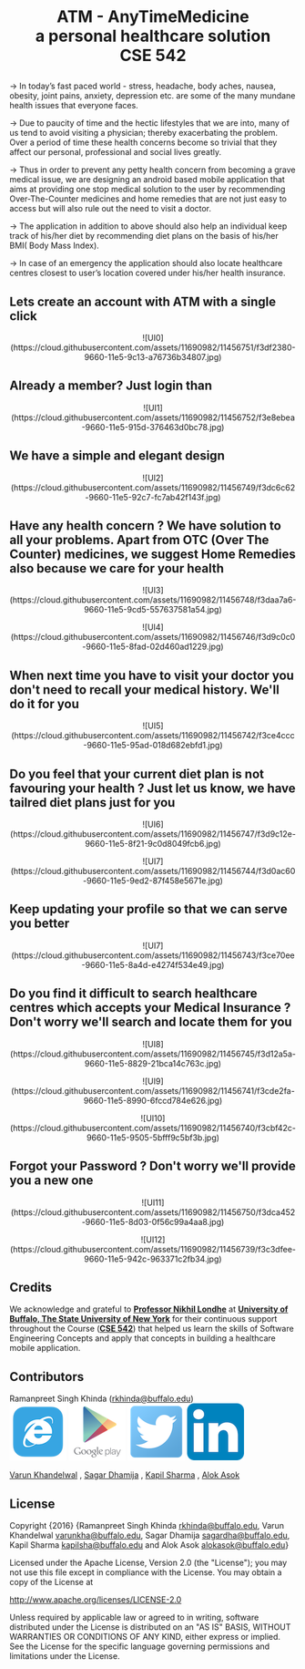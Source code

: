 # <p align="center">ATM - AnyTimeMedicine<br/>a personal healthcare solution</br>CSE 542</p>

-> In today’s fast paced world - stress, headache, body aches, nausea, obesity, joint pains, anxiety, depression etc. are some of the many mundane health issues that everyone faces.

-> Due to paucity of time and the hectic lifestyles that we are into, many of us tend to avoid visiting a physician; thereby exacerbating the problem. Over a period of time these health concerns become so trivial that they affect our personal, professional and social lives greatly.

-> Thus in order to prevent any petty health concern from becoming a grave medical issue, we are designing an android based mobile application that aims at providing one stop medical solution to the user by recommending Over-The-Counter medicines and home remedies that are not just easy to access but will also rule out the need to visit a doctor.

-> The application in addition to above should also help an individual keep track of his/her diet by recommending diet plans on the basis of his/her BMI( Body Mass Index).

-> In case of an emergency the application should also locate healthcare centres closest to user’s location covered under his/her health insurance.


Lets create an account with ATM with a single click
-----
<p align="center"> ![UI0] (https://cloud.githubusercontent.com/assets/11690982/11456751/f3df2380-9660-11e5-9c13-a76736b34807.jpg)


Already a member? Just login than
-----
<p align="center"> ![UI1] (https://cloud.githubusercontent.com/assets/11690982/11456752/f3e8ebea-9660-11e5-915d-376463d0bc78.jpg)


We have a simple and elegant design
----
<p align="center"> ![UI2] (https://cloud.githubusercontent.com/assets/11690982/11456749/f3dc6c62-9660-11e5-92c7-fc7ab42f143f.jpg)


Have any health concern ? We have solution to all your problems. Apart from OTC (Over The Counter) medicines, we suggest Home Remedies also because we care for your health
----
<p align="center"> ![UI3] (https://cloud.githubusercontent.com/assets/11690982/11456748/f3daa7a6-9660-11e5-9cd5-557637581a54.jpg)


<p align="center"> ![UI4] (https://cloud.githubusercontent.com/assets/11690982/11456746/f3d9c0c0-9660-11e5-8fad-02d460ad1229.jpg)


When next time you have to visit your doctor you don't need to recall your medical history. We'll do it for you
----
<p align="center"> ![UI5] (https://cloud.githubusercontent.com/assets/11690982/11456742/f3ce4ccc-9660-11e5-95ad-018d682ebfd1.jpg)


Do you feel that your current diet plan is not favouring your health ? Just let us know, we have tailred diet plans just for you
----
<p align="center"> ![UI6] (https://cloud.githubusercontent.com/assets/11690982/11456747/f3d9c12e-9660-11e5-8f21-9c0d8049fcb6.jpg) 

<p align="center"> ![UI7] (https://cloud.githubusercontent.com/assets/11690982/11456744/f3d0ac60-9660-11e5-9ed2-87f458e5671e.jpg)


Keep updating your profile so that we can serve you better
----
<p align="center"> ![UI7] (https://cloud.githubusercontent.com/assets/11690982/11456743/f3ce70ee-9660-11e5-8a4d-e4274f534e49.jpg)


Do you find it difficult to search healthcare centres which accepts your Medical Insurance ? Don't worry we'll search and locate them for you
----
<p align="center"> ![UI8] (https://cloud.githubusercontent.com/assets/11690982/11456745/f3d12a5a-9660-11e5-8829-21bca14c763c.jpg) 

<p align="center"> ![UI9] (https://cloud.githubusercontent.com/assets/11690982/11456741/f3cde2fa-9660-11e5-8990-6fccd784e626.jpg) 

<p align="center"> ![UI10] (https://cloud.githubusercontent.com/assets/11690982/11456740/f3cbf42c-9660-11e5-9505-5bfff9c5bf3b.jpg)


Forgot your Password ? Don't worry we'll provide you a new one
----
<p align="center"> ![UI11] (https://cloud.githubusercontent.com/assets/11690982/11456750/f3dca452-9660-11e5-8d03-0f56c99a4aa8.jpg) 

<p align="center"> ![UI12] (https://cloud.githubusercontent.com/assets/11690982/11456739/f3c3dfee-9660-11e5-942c-963371c2fb34.jpg)


Credits
----------
 We acknowledge and grateful to [**Professor Nikhil Londhe**](http://www.cse.buffalo.edu/people/?u=nikhillo)   at **[University of Buffalo, The State University of New York](http://www.cse.buffalo.edu)**  for their continuous support throughout the Course ([**CSE 542**](http://www.cse.buffalo.edu/shared/course.php?e=CSE&n=542)) that helped us learn the skills of Software Engineering Concepts and apply that concepts in building a healthcare mobile application.
  
 
Contributors
------------------
Ramanpreet Singh Khinda (rkhinda@buffalo.edu)</br>
[![website](https://raw.githubusercontent.com/ramanpreet1990/CSE_586_Simplified_Amazon_Dynamo/master/Resources/ic_website.png)](https://branded.me/ramanpreet1990)		[![googleplay](https://raw.githubusercontent.com/ramanpreet1990/CSE_586_Simplified_Amazon_Dynamo/master/Resources/ic_google_play.png)](https://play.google.com/store/apps/details?id=suny.buffalo.mis.research&hl=en)		[![twitter](https://raw.githubusercontent.com/ramanpreet1990/CSE_586_Simplified_Amazon_Dynamo/master/Resources/ic_twitter.png)](https://twitter.com/dk_sunny1)		[![linkedin](https://raw.githubusercontent.com/ramanpreet1990/CSE_586_Simplified_Amazon_Dynamo/master/Resources/ic_linkedin.png)](https://www.linkedin.com/in/ramanpreet1990)

[Varun Khandelwal](https://www.linkedin.com/in/varunkhandelwal1) , [Sagar Dhamija](https://www.linkedin.com/in/sagardhamija) , [Kapil Sharma](https://www.linkedin.com/in/kapilsharma89) , [Alok Asok](https://www.linkedin.com/in/alokasok)


License
-------
Copyright {2016} 
{Ramanpreet Singh Khinda rkhinda@buffalo.edu, Varun Khandelwal varunkha@buffalo.edu, Sagar Dhamija sagardha@buffalo.edu, Kapil Sharma kapilsha@buffalo.edu and Alok Asok alokasok@buffalo.edu} 

Licensed under the Apache License, Version 2.0 (the "License"); you may not use this file except in compliance with the License. You may obtain a copy of the License at

http://www.apache.org/licenses/LICENSE-2.0

Unless required by applicable law or agreed to in writing, software distributed under the License is distributed on an "AS IS" BASIS, WITHOUT WARRANTIES OR CONDITIONS OF ANY KIND, either express or implied. See the License for the specific language governing permissions and limitations under the License.
